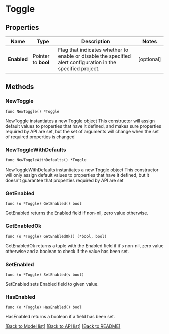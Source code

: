 # Toggle

## Properties

Name | Type | Description | Notes
------------ | ------------- | ------------- | -------------
**Enabled** | Pointer to **bool** | Flag that indicates whether to enable or disable the specified alert configuration in the specified project. | [optional] 

## Methods

### NewToggle

`func NewToggle() *Toggle`

NewToggle instantiates a new Toggle object
This constructor will assign default values to properties that have it defined,
and makes sure properties required by API are set, but the set of arguments
will change when the set of required properties is changed

### NewToggleWithDefaults

`func NewToggleWithDefaults() *Toggle`

NewToggleWithDefaults instantiates a new Toggle object
This constructor will only assign default values to properties that have it defined,
but it doesn't guarantee that properties required by API are set

### GetEnabled

`func (o *Toggle) GetEnabled() bool`

GetEnabled returns the Enabled field if non-nil, zero value otherwise.

### GetEnabledOk

`func (o *Toggle) GetEnabledOk() (*bool, bool)`

GetEnabledOk returns a tuple with the Enabled field if it's non-nil, zero value otherwise
and a boolean to check if the value has been set.

### SetEnabled

`func (o *Toggle) SetEnabled(v bool)`

SetEnabled sets Enabled field to given value.

### HasEnabled

`func (o *Toggle) HasEnabled() bool`

HasEnabled returns a boolean if a field has been set.


[[Back to Model list]](../README.md#documentation-for-models) [[Back to API list]](../README.md#documentation-for-api-endpoints) [[Back to README]](../README.md)


